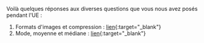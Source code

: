 Voilà quelques réponses aux diverses questions que vous nous avez posés pendant l'UE : 

1. Formats d'images et compression : [lien](https://github.com/jfattaccioli/Teachings/blob/master/MU4CI302/FAQ/FormatsDImages.md){:target="_blank"}
2. Mode, moyenne et médiane : [lien](MU4CI302/FAQ/mode_mediane_moyenne.md){:target="_blank"}
